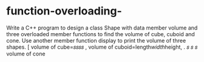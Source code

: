 # function-overloading-
Write a C++ program to design a class Shape with data member volume and three overloaded member functions to find the volume of cube, cuboid and cone. Use another member function display to print the volume of three shapes. [ volume of cube=𝑠𝑠𝑠𝑠 , volume of cuboid=length*width*height, . 𝑠 𝑠 𝑠 volume of cone
